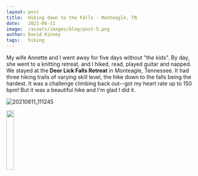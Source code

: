 ```yaml
---
layout: post
title:  Hiking down to the Falls - Monteagle, TN
date:   2021-06-11
image:  /assets/images/blog/post-5.png
author: David Kinney
tags:   hiking
---
```


My wife Annette and I went away for five days without "the kids". By day, she went to a knitting retreat, and I hiked, read, played guitar and napped. We stayed at the **Deer Lick Falls Retreat** in Monteagle, Tennessee. It had three hiking trails of varying skill level, the hike down to the falls being the hardest. It was a challenge climbing back out--got my heart rate up to 150 bpm! But it was a beautiful hike and I'm glad I did it.

![20210611_111245](https://user-images.githubusercontent.com/43932354/123275200-1ece7680-d4d2-11eb-9e1b-aeeac370f30d.jpg)

<img src="https://user-images.githubusercontent.com/43932354/123275200-1ece7680-d4d2-11eb-9e1b-aeeac370f30d.jpg" height="20%" width="20%">
